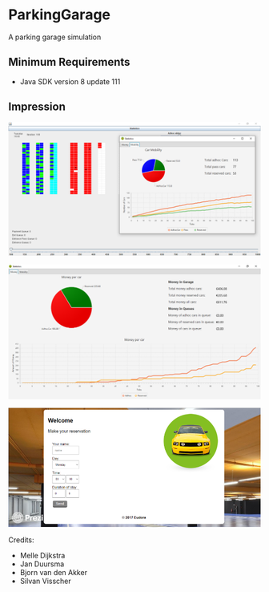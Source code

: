 # ParkingGarage
A parking garage simulation

## Minimum Requirements

- Java SDK version 8 update 111

## Impression

![impression](project-files/impression.png)

![stats money](project-files/stats-money.png)

![reservation](project-files/reservation.png)

Credits:

- Melle Dijkstra
- Jan Duursma
- Bjorn van den Akker
- Silvan Visscher